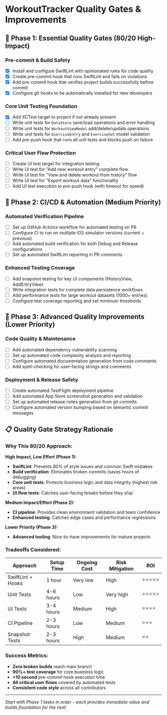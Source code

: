# WorkoutTracker Quality Gates & Improvements

## 🎯 Phase 1: Essential Quality Gates (80/20 High-Impact)

### Pre-commit & Build Safety
- [x] Install and configure SwiftLint with opinionated rules for code quality
- [x] Create pre-commit hook that runs SwiftLint and fails on violations
- [x] Add pre-commit hook that verifies project builds successfully before commit
- [x] Configure git hooks to be automatically installed for new developers

### Core Unit Testing Foundation  
- [x] Add XCTest target to project if not already present
- [ ] Write unit tests for `DataStore` save/load operations and error handling
- [ ] Write unit tests for `WorkoutViewModel` add/delete/update operations
- [ ] Write unit tests for `ExerciseEntry` and `ExerciseSet` model validation
- [ ] Add pre-push hook that runs all unit tests and blocks push on failure

### Critical User Flow Protection
- [ ] Create UI test target for integration testing
- [ ] Write UI test for "Add new workout entry" complete flow
- [ ] Write UI test for "View and delete workout from history" flow
- [ ] Write UI test for "Export workout data" functionality
- [ ] Add UI test execution to pre-push hook (with timeout for speed)

## 🚀 Phase 2: CI/CD & Automation (Medium Priority)

### Automated Verification Pipeline
- [ ] Set up GitHub Actions workflow for automated testing on PR
- [ ] Configure CI to run on multiple iOS simulator versions (current + previous)
- [ ] Add automated build verification for both Debug and Release configurations
- [ ] Set up automated SwiftLint reporting in PR comments

### Enhanced Testing Coverage
- [ ] Add snapshot testing for key UI components (HistoryView, AddEntryView)
- [ ] Write integration tests for complete data persistence workflows
- [ ] Add performance tests for large workout datasets (1000+ entries)
- [ ] Configure test coverage reporting and set minimum thresholds

## 🔧 Phase 3: Advanced Quality Improvements (Lower Priority)

### Code Quality & Maintenance
- [ ] Add automated dependency vulnerability scanning
- [ ] Set up automated code complexity analysis and reporting
- [ ] Configure automated documentation generation from code comments
- [ ] Add spell-checking for user-facing strings and comments

### Deployment & Release Safety
- [ ] Create automated TestFlight deployment pipeline
- [ ] Add automated App Store screenshot generation and validation
- [ ] Set up automated release notes generation from git commits
- [ ] Configure automated version bumping based on semantic commit messages

## 📋 Quality Gate Strategy Rationale

### Why This 80/20 Approach:

**High Impact, Low Effort (Phase 1):**
- **SwiftLint**: Prevents 80% of style issues and common Swift mistakes
- **Build verification**: Eliminates broken commits (saves hours of debugging)
- **Core unit tests**: Protects business logic and data integrity (highest risk areas)
- **UI flow tests**: Catches user-facing breaks before they ship

**Medium Impact/Effort (Phase 2):**
- **CI pipeline**: Provides clean environment validation and team confidence
- **Enhanced testing**: Catches edge cases and performance regressions

**Lower Priority (Phase 3):**
- **Advanced tooling**: Nice-to-have improvements for mature projects

### Tradeoffs Considered:

| Approach | Setup Time | Ongoing Cost | Risk Mitigation | ROI |
|----------|------------|--------------|-----------------|-----|
| SwiftLint + Hooks | 1 hour | Very low | High | ⭐⭐⭐⭐⭐ |
| Unit Tests | 4-6 hours | Low | Very high | ⭐⭐⭐⭐⭐ |
| UI Tests | 3-4 hours | Medium | High | ⭐⭐⭐⭐ |
| CI Pipeline | 2-3 hours | Low | Medium | ⭐⭐⭐ |
| Snapshot Tests | 2-3 hours | High | Medium | ⭐⭐ |

### Success Metrics:
- **Zero broken builds** reach main branch
- **90%+ test coverage** for core business logic
- **<10 second** pre-commit hook execution time
- **All critical user flows** covered by automated tests
- **Consistent code style** across all contributors

---

*Start with Phase 1 tasks in order - each provides immediate value and builds foundation for the next.*